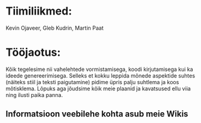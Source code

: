 # Tiimiliikmed:
Kevin Ojaveer, Gleb Kudrin, Martin Paat

# Tööjaotus:
Kõik tegelesime nii vahelehtede vormistamisega, koodi kirjutamisega kui ka ideede genereerimisega.
Selleks et kokku leppida mõnede aspektide suhtes (näiteks stiil ja teksti paigutamine) pidime üpris palju suhtlema ja koos mõtisklema.
Lõpuks aga jõudsime kõik meie plaanid ja kavatsused ellu viia ning ilusti paika panna.

## Informatsioon veebilehe kohta asub meie Wikis
